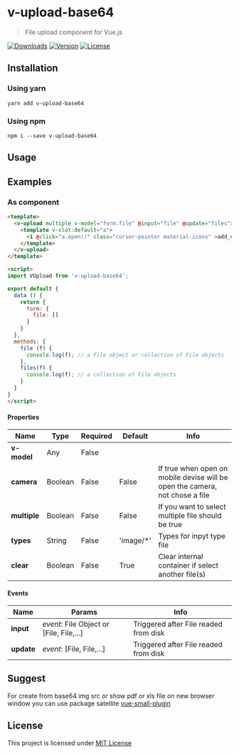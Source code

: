 # v-upload-base64

> File upload component for Vue.js

<p>
  <a href="https://www.npmjs.com/package/v-upload-base64"><img src="https://img.shields.io/npm/dm/v-upload-base64.svg" alt="Downloads"></a>
  <a href="https://www.npmjs.com/package/v-upload-base64"><img src="https://img.shields.io/npm/v/v-upload-base64.svg" alt="Version"></a>
  <a href="https://www.npmjs.com/package/v-upload-base64"><img src="https://img.shields.io/npm/l/v-upload-base64.svg" alt="License"></a>
</p>

## Installation

### Using yarn

`yarn add v-upload-base64`

### Using npm

`npm i --save v-upload-base64`

## Usage

## Examples

### As component

```html
<template>
  <v-upload multiple v-model="form.file" @input="file" @update="files">
    <template v-slot:default="a">
      <i @click="a.open()" class="cursor-pointer material-icons" >add_circle_outline</i>
    </template>
  </v-upload>
</template>

<script>
import VUpload from 'v-upload-base64';

export default {
  data () {
    return {
      form: {
        file: []
      }
    }
  },
  methods: {
    file (f) {
      console.log(f); // a File object or collection of File objects
    },
    files(f) {
      console.log(f); // a collection of File objects
    }
  }
}
</script>
```

#### Properties

| Name         | Type     | Required | Default   | Info                                                                        |
| -------------| -------- | -------- | ----------| --------------------------------------------------------------------------- |
| **v-model**  | Any      | False    |           |                                                                             |
| **camera**   | Boolean  | False    | False     | If true when open on mobile devise will be open the camera, not chose a file|
| **multiple** | Boolean  | False    | False     | If you want to select multiple file should be true                          |
| **types**    | String   | False    | 'image/*' | Types for inpyt type file                                                   |
| **clear**    | Boolean  | False    | True      | Clear internal container if select another file(s)                          |

#### Events

| Name         | Params                                   | Info                                                                       |
| ------------ | ---------------------------------------- | -------------------------------------------------------------------------- |
| **input**    | _event_: File Object or [File, File,...] | Triggered after File readed from disk              |
| **update**   | _event_: [File, File,...]                | Triggered after File readed from disk              |

## Suggest

For create from base64 img src or show pdf or xls file on new browser window you can use package satellite [vue-small-plugin](https://www.npmjs.com/package/vue-small-plugin)

## License

This project is licensed under
[MIT License](http://en.wikipedia.org/wiki/MIT_License)